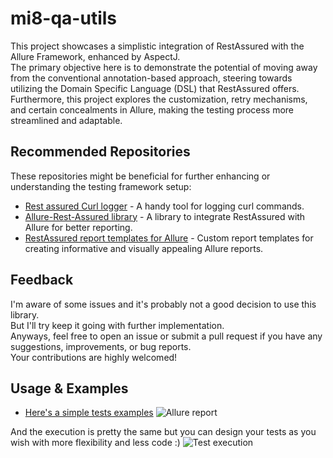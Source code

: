 # mi8-qa-utils
This project showcases a simplistic integration of RestAssured with the Allure Framework, enhanced by AspectJ. \
The primary objective here is to demonstrate the potential of moving away from the conventional annotation-based approach, steering towards utilizing the Domain Specific Language (DSL) that RestAssured offers.\
 Furthermore, this project explores the customization, retry mechanisms, and certain concealments in Allure, making the testing process more streamlined and adaptable.

## Recommended Repositories
These repositories might be beneficial for further enhancing or understanding the testing framework setup:

- [Rest assured Curl logger](https://github.com/dzieciou/curl-logger) - A handy tool for logging curl commands.
- [Allure-Rest-Assured library](https://github.com/allure-framework/allure-java/tree/master/allure-rest-assured) - A library to integrate RestAssured with Allure for better reporting.
- [RestAssured report templates for Allure](https://github.com/viclovsky/allure-java-templates-example) - Custom report templates for creating informative and visually appealing Allure reports.

## Feedback
I'm aware of some issues and it's probably not a good decision to use this library. \
But I'll try keep it going with further implementation.\
Anyways, feel free to open an issue or submit a pull request if you have any suggestions, improvements, or bug reports.\
Your contributions are highly welcomed!

## Usage & Examples
- [Here's a simple tests examples](src/test/java/io/github/mi8qa/tests/FeatureTests.java)
![Allure report](allure_example.gif)

And the execution is pretty the same but you can design your tests as you wish with more flexibility and less code :)
![Test execution](execution_example.gif)
